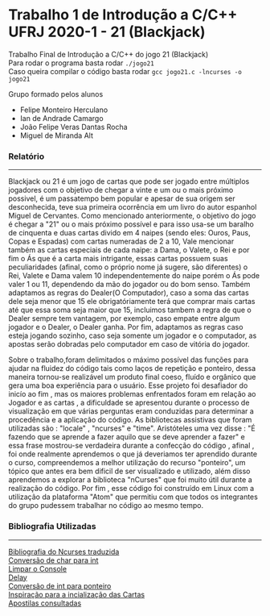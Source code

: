 # Trabalho 1 de Introdução a C/C++ UFRJ 2020-1 - 21 (Blackjack)
Trabalho Final de Introdução a C/C++ do jogo 21 (Blackjack) <br>
Para rodar o programa basta rodar <code>./jogo21</code> <br>
Caso queira compilar o código basta rodar <code>gcc jogo21.c -lncurses -o jogo21</code> <br>

Grupo formado pelos alunos
<ul>
<li>Felipe Monteiro Herculano</li>
<li>Ian de Andrade Camargo</li>
<li>João Felipe Veras Dantas Rocha</li>
 <li>Miguel de Miranda Alt</li>
</ul> 

### Relatório
***

Blackjack ou 21 é um jogo de cartas que pode ser jogado entre múltiplos jogadores com o objetivo de chegar a vinte e um ou o mais próximo possivel, é um passatempo bem popular e apesar de sua origem ser desconhecida, teve sua primeira ocorrência em um livro do autor espanhol Miguel de Cervantes. Como mencionado anteriormente, o objetivo do jogo é chegar a "21" ou o mais próximo possível e para isso usa-se um baralho de cinquenta e duas cartas divido em 4 naipes (sendo eles: Ouros, Paus, Copas e Espadas) com cartas numeradas de 2 a 10,  Vale mencionar também as cartas especiais de cada naipe: a Dama, o Valete, o Rei e por fim o Ás que é a carta mais intrigante, essas cartas possuem suas peculiaridades (afinal, como o próprio nome já sugere, são diferentes) o Rei, Valete e Dama valem 10 independentemente do naipe porém o Ás pode valer 1 ou 11, dependendo da mão do jogador ou do bom senso. Também adaptamos as regras do Dealer(O Computador), caso a soma das cartas dele seja menor que 15 ele obrigatóriamente terá que comprar mais cartas até que essa soma seja maior que 15, incluimos tambem a regra de que o Dealer sempre tem vantagem, por exemplo, caso empate entre algum jogador e o Dealer, o Dealer ganha. Por fim, adaptamos as regras caso esteja jogando sozinho, caso seja somente um jogador e o computador, as apostas serão dobradas pelo computador em caso de vitória do jogador.<br>
            
Sobre o trabalho,foram delimitados o máximo possível das funções para ajudar na fluidez do código tais como laços de repetição e ponteiro, dessa maneira tornou-se realizável um produto final coeso, fluído e orgânico que gera uma boa experiência para o usuário. Esse projeto foi desafiador do inicío ao fim , mas os maiores problemas enfrentados foram em relação ao Jogador e as cartas , a dificuldade se apresentou durante o processo de visualização em que várias perguntas eram conduzidas para determinar a procedência e a aplicação do código. As bibliotecas assistivas que foram utilizadas  são : "locale" , "ncurses" e "time". Aristóteles uma vez disse : "É fazendo que se aprende a fazer aquilo que se deve aprender a fazer" e essa frase mostrou-se verdadeira durante a confecção do código , afinal , foi onde realmente aprendemos o que já deveriamos ter aprendido durante o curso, compreendemos a melhor utilização do recurso "ponteiro", um tópico que antes era bem dificil de ser visualizado e utilizado, além disso aprendemos a explorar a biblioteca "nCurses" que foi muito útil durante a realização do código. Por fim , esse código foi construído em Linux com a utilização da plataforma "Atom" que permitiu com que todos os integrantes do grupo pudessem trabalhar no código ao mesmo tempo.<br>


### Bibliografia Utilizadas
---
[Bibliografia do Ncurses traduzida](https://terminalroot.com.br/ncurses/) <br>
[Conversão de char para int](https://www.tutorialspoint.com/how-do-i-convert-a-char-to-an-int-in-c-and-cplusplus) <br>
[Limpar o Console](https://www.geeksforgeeks.org/clear-console-c-language/) <br>
[Delay](https://www.geeksforgeeks.org/time-delay-c/) <br>
[Conversão de int para ponteiro](https://stackoverflow.com/questions/42221707/assigning-an-int-to-a-pointer-what-happens) <br>
[Inspiração para a incialização das Cartas](https://www.clubedohardware.com.br/topic/1309926-c%C3%B3digo-em-c-sobre-cartas/) <br>
[Apostilas consultadas](https://www.andrebrito.net/disciplinas/intro-cpp) <br>
